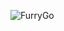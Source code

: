 ![FurryGo](https://github.com/edison914/furrygo/assets/101605994/c666970f-79f0-4ba4-9f1e-dac76e686962)
